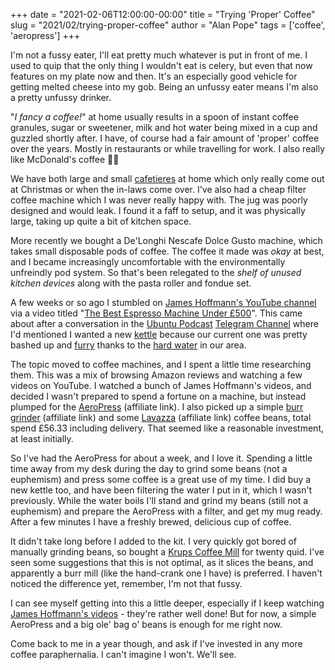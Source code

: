 +++
date = "2021-02-06T12:00:00-00:00"
title = "Trying 'Proper' Coffee"
slug = "2021/02/trying-proper-coffee"
author = "Alan Pope"
tags = ['coffee', 'aeropress']
+++

I'm not a fussy eater, I'll eat pretty much whatever is put in front of me. I used to quip that the only thing I wouldn't eat is celery, but even that now features on my plate now and then. It's an especially good vehicle for getting melted cheese into my gob. Being an unfussy eater means I'm also a pretty unfussy drinker. 

"*I fancy a coffee!*" at home usually results in a spoon of instant coffee granules, sugar or sweetener, milk and hot water being mixed in a cup and guzzled shortly after. I have, of course had a fair amount of 'proper' coffee over the years. Mostly in restaurants or while travelling for work. I also really like McDonald's coffee 🤷‍♂️

We have both large and small [cafetieres](https://en.wikipedia.org/wiki/French_press) at home which only really come out at Christmas or when the in-laws come over. I've also had a cheap filter coffee machine which I was never really happy with. The jug was poorly designed and would leak. I found it a faff to setup, and it was physically large, taking up quite a bit of kitchen space.

More recently we bought a De'Longhi Nescafe Dolce Gusto machine, which takes small disposable pods of coffee. The coffee it made was *okay* at best, and I became increasingly uncomfortable with the environmentally unfreindly pod system. So that's been relegated to the *shelf of unused kitchen devices* along with the pasta roller and fondue set.

A few weeks or so ago I stumbled on [James Hoffmann's YouTube channel](https://www.youtube.com/channel/UCMb0O2CdPBNi-QqPk5T3gsQ) via a video titled "[The Best Espresso Machine Under £500](https://www.youtube.com/watch?v=7HIGdYy5of4)". This came about after a conversation in the [Ubuntu Podcast](https://ubuntupodcast.org/) [Telegram Channel](https://ubuntupodcast.org/telegram) where I'd mentioned I wanted a new [kettle](https://en.wikipedia.org/wiki/Kettle) because our current one was pretty bashed up and [furry](https://en.wikipedia.org/wiki/Limescale) thanks to the [hard water](https://en.wikipedia.org/wiki/Hard_water) in our area.

The topic moved to coffee machines, and I spent a little time researching them. This was a mix of browsing Amazon reviews and watching a few videos on YouTube. I watched a bunch of James Hoffmann's videos, and decided I wasn't prepared to spend a fortune on a machine, but instead plumped for the [AeroPress](https://geni.us/Z6KlD) (affiliate link). I also picked up a simple [burr grinder](https://geni.us/I0Jv6UM) (affiliate link) and some [Lavazza](https://geni.us/15brRH9) (affiliate link) coffee beans, total spend £56.33 including delivery. That seemed like a reasonable investment, at least initially.

So I've had the AeroPress for about a week, and I love it. Spending a little time away from my desk during the day to grind some beans (not a euphemism) and press some coffee is a great use of my time. I did buy a new kettle too, and have been filtering the water I put in it, which I wasn't previously. While the water boils I'll stand and grind my beans (still not a euphemism) and prepare the AeroPress with a filter, and get my mug ready. After a few minutes I have a freshly brewed, delicious cup of coffee.

It didn't take long before I added to the kit. I very quickly got bored of manually grinding beans, so bought a [Krups Coffee Mill](https://geni.us/Uyu5A) for twenty quid. I've seen some suggestions that this is not optimal, as it slices the beans, and apparently a burr mill (like the hand-crank one I have) is preferred. I haven't noticed the difference yet, remember, I'm not that fussy.

I can see myself getting into this a little deeper, especially if I keep watching [James Hoffmann's videos](https://www.youtube.com/channel/UCMb0O2CdPBNi-QqPk5T3gsQ) - they're rather well done! But for now, a simple AeroPress and a big ole' bag o' beans is enough for me right now.

Come back to me in a year though, and ask if I've invested in any more coffee paraphernalia. I can't imagine I won't. We'll see.


